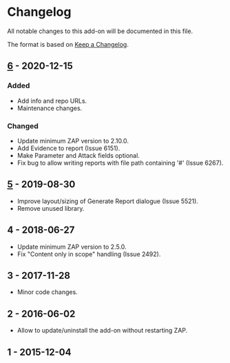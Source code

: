 # Changelog
All notable changes to this add-on will be documented in this file.

The format is based on [Keep a Changelog](https://keepachangelog.com/en/1.0.0/).

## [6] - 2020-12-15
### Added
- Add info and repo URLs.
- Maintenance changes.

### Changed
- Update minimum ZAP version to 2.10.0.
- Add Evidence to report (Issue 6151).
- Make Parameter and Attack fields optional.
- Fix bug to allow writing reports with file path containing '#' (Issue 6267).

## [5] - 2019-08-30

- Improve layout/sizing of Generate Report dialogue (Issue 5521).
- Remove unused library.

## 4 - 2018-06-27

- Update minimum ZAP version to 2.5.0.
- Fix "Content only in scope" handling (Issue 2492).

## 3 - 2017-11-28

- Minor code changes.

## 2 - 2016-06-02

- Allow to update/uninstall the add-on without restarting ZAP.

## 1 - 2015-12-04


[6]: https://github.com/zaproxy/zap-extensions/releases/customreport-v6
[5]: https://github.com/zaproxy/zap-extensions/releases/customreport-v5
